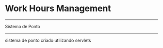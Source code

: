 # Work Hours Management
<hr>
Sistema de Ponto
<hr>

<p> sistema de ponto criado utilizando servlets</p>
